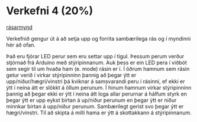 # Verkefni 4 (20%)

[rásarmynd](./ezgif.com-gif-maker-2.gif)

Verkefnið gengur út á að setja upp og forrita sambærilega rás og í myndinni hér að ofan.

Það eru fjórar LED perur sem eru settar upp í tígul. Þessum perum verður stjórnað frá Arduino með stýripinnanum. Auk þess er ein LED pera í viðbót sem segir til um hvaða ham (e. mode) rásin er í. Í öðrum hamnum sem rásin getur verið í virkar stýripinninn þannig að þegar ýtt er upp/niður/hægri/vinstri þá kviknar á samsvarandi peru í rásinni, ef ekki er ýtt í neina átt er slökkt á öllum perunum. Í hinum hamnum virkar stýripinninn þannig að þegar ekki er ýtt í neina átt loga allar perurnar á hálfum styrk en þegar ýtt er upp eykst birtan á up/niður perunum en þegar ýtt er niður minnkar birtan á upp/niður perunum. Sambærilegt gerist svo þegar ýtt er hægri/vinstri. Til að skipta á milli hama er ýtt á skottakkann á stýripinnanum.